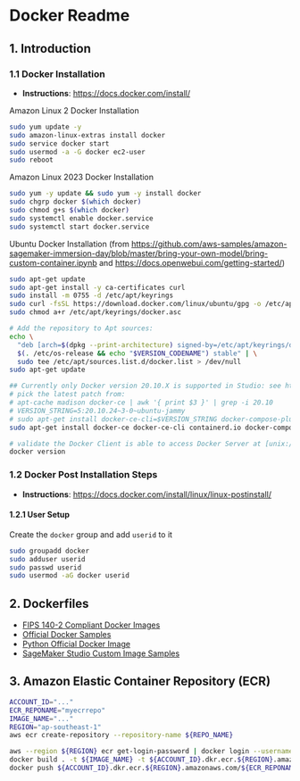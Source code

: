 # Docker Readme

## 1. Introduction

### 1.1 Docker Installation

- **Instructions**: https://docs.docker.com/install/

Amazon Linux 2 Docker Installation

```bash
sudo yum update -y
sudo amazon-linux-extras install docker
sudo service docker start
sudo usermod -a -G docker ec2-user
sudo reboot
```

Amazon Linux 2023 Docker Installation

```bash
sudo yum -y update && sudo yum -y install docker
sudo chgrp docker $(which docker)
sudo chmod g+s $(which docker)
sudo systemctl enable docker.service
sudo systemctl start docker.service
```

Ubuntu Docker Installation (from https://github.com/aws-samples/amazon-sagemaker-immersion-day/blob/master/bring-your-own-model/bring-custom-container.ipynb and https://docs.openwebui.com/getting-started/)

```bash
sudo apt-get update
sudo apt-get install -y ca-certificates curl
sudo install -m 0755 -d /etc/apt/keyrings
sudo curl -fsSL https://download.docker.com/linux/ubuntu/gpg -o /etc/apt/keyrings/docker.asc
sudo chmod a+r /etc/apt/keyrings/docker.asc

# Add the repository to Apt sources:
echo \
  "deb [arch=$(dpkg --print-architecture) signed-by=/etc/apt/keyrings/docker.asc] https://download.docker.com/linux/ubuntu \
  $(. /etc/os-release && echo "$VERSION_CODENAME") stable" | \
  sudo tee /etc/apt/sources.list.d/docker.list > /dev/null
sudo apt-get update

## Currently only Docker version 20.10.X is supported in Studio: see https://docs.aws.amazon.com/sagemaker/latest/dg/studio-updated-local.html
# pick the latest patch from:
# apt-cache madison docker-ce | awk '{ print $3 }' | grep -i 20.10
# VERSION_STRING=5:20.10.24~3-0~ubuntu-jammy
# sudo apt-get install docker-ce-cli=$VERSION_STRING docker-compose-plugin -y
sudo apt-get install docker-ce docker-ce-cli containerd.io docker-compose-plugin -y

# validate the Docker Client is able to access Docker Server at [unix:///docker/proxy.sock]
docker version
```

### 1.2 Docker Post Installation Steps

- **Instructions**: https://docs.docker.com/install/linux/linux-postinstall/

#### 1.2.1 User Setup

Create the `docker` group and add `userid` to it

```bash
sudo groupadd docker
sudo adduser userid
sudo passwd userid
sudo usermod -aG docker userid
```

## 2. Dockerfiles

- [FIPS 140-2 Compliant Docker Images](https://github.com/arhea/docker-fips-library)
- [Official Docker Samples](https://github.com/dockersamples)
- [Python Official Docker Image](https://github.com/docker-library/python)
- [SageMaker Studio Custom Image Samples](https://github.com/aws-samples/sagemaker-studio-custom-image-samples)

## 3. Amazon Elastic Container Repository (ECR)

```bash
ACCOUNT_ID="..."
ECR_REPONAME="myecrrepo"
IMAGE_NAME="..."
REGION="ap-southeast-1"
aws ecr create-repository --repository-name ${REPO_NAME}
```

```bash
aws --region ${REGION} ecr get-login-password | docker login --username AWS --password-stdin ${ACCOUNT_ID}.dkr.ecr.${REGION}.amazonaws.com/${ECR_REPONAME}
docker build . -t ${IMAGE_NAME} -t ${ACCOUNT_ID}.dkr.ecr.${REGION}.amazonaws.com/${ECR_REPONAME}:${IMAGE_NAME}
docker push ${ACCOUNT_ID}.dkr.ecr.${REGION}.amazonaws.com/${ECR_REPONAME}:${IMAGE_NAME}
```
